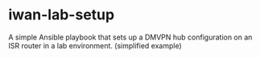# iwan-lab-setup
A simple Ansible playbook that sets up a DMVPN hub configuration on an ISR router in a lab environment. (simplified example)
